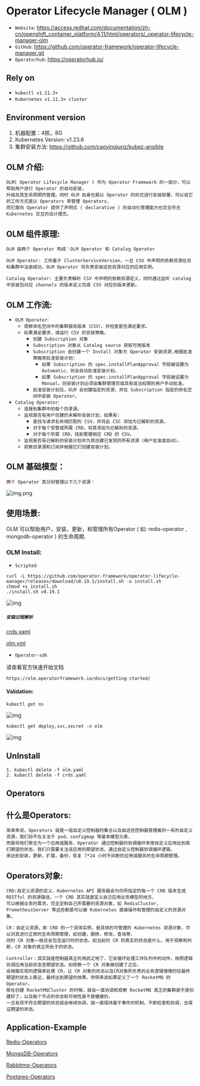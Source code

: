 # Operator Lifecycle Manager ( OLM ) 

- `Website`: https://access.redhat.com/documentation/zh-cn/openshift_container_platform/4.11/html/operators/_operator-lifecycle-manager-olm
- `GitHub`: https://github.com/operator-framework/operator-lifecycle-manager.git
- `Operatorhub`: https://operatorhub.io/

## Rely on
- `kubectl v1.11.3+`
- `Kubernetes v1.11.3+ cluster`

## Environment version
1. 机器配置：4核，8G
2. Kubernetes Version: v1.23.6
3. 集群安装方法: https://github.com/caoyingjunz/kubez-ansible
## OLM 介绍:
```text
OLM( Operator Lifecycle Manager ) 作为 Operator Framework 的一部分，可以帮助用户进行 Operator 的自动安装，
升级及其生命周期的管理。同时 OLM 自身也是以 Operator 的形式进行安装部署，可以说它的工作方式是以 Operators 来管理 Operators，
而它面向 Operator 提供了声明式 ( declarative ) 的自动化管理能力也完全符合 Kubernetes 交互的设计理念。
```

## OLM 组件原理:
```text
OLM 由两个 Operator 构成：OLM Operator 和 Catalog Operator

OLM Operator: 工作基于 ClusterServiceVersion，一旦 CSV 中声明的依赖资源在目标集群中注册成功，OLM Operator 将负责安装这些资源对应的应用实例。

Catalog Operator: 主要负责解析 CSV 中声明的依赖资源定义，同时通过监听 catalog 中安装包对应 channels 的版本定义完成 CSV 对应的版本更新。
```

## OLM 工作流:
- `OLM Operator`:
   - `观察命名空间中的集群服务版本（CSV），并检查是否满足要求。`
   - `如果满足要求，请运行 CSV 的安装策略。`
       - `创建 Subscription 对象`
       - `Subscription 对象从 Catalog source 获取可用版本`
       - `Subscription 会创建一个 Install 对象为 Operator 安装资源,根据批准策略来批准安装计划:`
            - `如果 Subscription 的 spec.installPlanApproval 字段被设置为 Automatic，则会自动批准安装计划。`
            - `如果 Subscription 的 spec.installPlanApproval 字段被设置为 Manual，则安装计划必须由集群管理员或具有适当权限的用户手动批准。`
       - `批准安装计划后，OLM 会创建指定的资源，并在 Subscription 指定的命名空间中安装 Operator。`
- `Catalog Operator`:
   - `连接到集群中的每个目录源。`
   - `监视是否有用户创建的未解析安装计划，如果有:`
        - `查找与请求名称相匹配的 CSV，并将此 CSC 添加为已解析的资源。`
        - `对于每个受管或所需 CRD，将其添加为已解析的资源。`
        - `对于每个所需 CRD，找到管理相应 CRD 的 CSV。`
   - `监视是否有已解析的安装计划并为其创建已发现的所有资源（用户批准或自动）。`
   - `观察目录源和订阅并根据它们创建安装计划。`

## OLM 基础模型：
```text
两个 Operator 其分别管理以下几个资源：
```

![img.png](picture/1.jpg)

## 使用场景:
OLM 可以帮助用户，安装，更新，和管理所有Operator ( 如: redis-operator , mongodb-operator ) 的生命周期.


### OLM Install:
- `Scripted`
```shell
curl -L https://github.com/operator-framework/operator-lifecycle-manager/releases/download/v0.19.1/install.sh -o install.sh
chmod +x install.sh
./install.sh v0.19.1
```

![img](picture/install.png)

##### `安装过程解析`

[crds.yaml](yml/crds.yaml)

[olm.yml](yml/olm.yaml)

- `Operator-sdk`

请查看官方快速开始文档
```text
https://olm.operatorframework.io/docs/getting-started/
```

#### Validation:
```text
kubectl get ns
```
![img](picture/ns.png)
```text
kubectl get deploy,svc,secret -n olm
```
![img](picture/deploy.png)

## UnInstall
```shell
1. kubectl delete -f olm.yaml
2. kubectl delete -f crds.yaml
```

## Operators

## 什么是Operators:
```text
简单来说，Operators 就是一组自定义控制器的集合以及由这些控制器管理着的一系列自定义资源，我们将不在关注于 pod，configmap 等基本模型元素，
而是将他们聚合为一个应用或服务，Operator 通过控制器的协调循环来使自定义应用达到我们期望的状态，我们只需要关注该应用的期望状态，通过自定义控制器协调循环逻辑，
来达到安装，更新，扩展，备份，恢复 7*24 小时不间断的应用或服务的生命周期管理。
```
## Operators对象:
```
CRD:自定义资源的定义，Kubernetes API 服务器会为你所指定的每一个 CRD 版本生成 RESTful 的资源路径。一个 CRD 其实就是定义自己应用业务模型的地方，
可以根据业务的需求，完全定制自己所需要的资源对象，如 RedisCluster, PrometheusServer 等这些都是可以被 Kubernetes 直接操作和管理的自定义的资源对象。

CR：自定义资源，即 CRD 的一个具体实例，是具体的可管理的 Kubernetes 资源对象，可以对其进行正常的生命周期管理，如创建，删除，修改，查询等，
同时 CR 对象一般还会包含运行时的状态，如当前的 CR 的真实的状态是什么，用于观察和判断，CR 对象的真正所处于的状态。

Controller：其实就是控制器真正的用武之地了，它会循环处理工作队列中的动作，按照逻辑协调应用当前状态至期望状态。如观察一个 CR 对象被创建了之后，
会根据实现的逻辑来处理 CR，让 CR 对象的状态以及CR对象所负责的业务逻辑慢慢的往最终期望的状态上靠近，最终达到期望的效果，举例来说如果定义了一个 RocketMQ 的 Operator，
那在创建 RocketMQCluster 的时候，就会一直协调和观察 RocketMQ 真正的集群是不是创建好了，以及每个节点的状态和可用性是不是健康的，
一旦发现不符合期望的状态就会继续协调，就一直保持基于事件的机制，不断检查和协调，去保证期望的状态。
```

## Application-Example

[Redis-Operators](redis-operators/README.md)

[MongoDB-Operators](mongodb-operators/README.md)

[Rabbitmq-Operators](rabbitmq-operators/README.md)

[Postgres-Operators](postgres-Operators/README.md)


